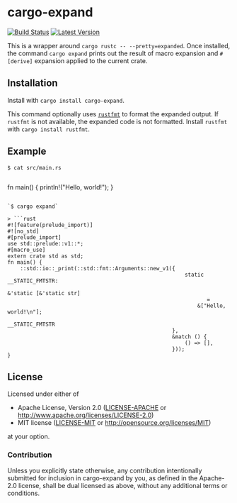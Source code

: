 # cargo-expand

[![Build Status](https://travis-ci.org/dtolnay/cargo-expand.svg?branch=master)](https://travis-ci.org/dtolnay/cargo-expand)
[![Latest Version](https://img.shields.io/crates/v/cargo-expand.svg)](https://crates.io/crates/cargo-expand)

This is a wrapper around `cargo rustc -- --pretty=expanded`. Once installed, the
command `cargo expand` prints out the result of macro expansion and `#[derive]`
expansion applied to the current crate.

## Installation

Install with `cargo install cargo-expand`.

This command optionally uses
[`rustfmt`](https://github.com/rust-lang-nursery/rustfmt)
to format the expanded output. If `rustfmt` is not available, the expanded code
is not formatted. Install `rustfmt` with `cargo install rustfmt`.

## Example

`$ cat src/main.rs`

> ```rust
fn main() {
    println!("Hello, world!");
}
```

`$ cargo expand`

> ```rust
#![feature(prelude_import)]
#![no_std]
#[prelude_import]
use std::prelude::v1::*;
#[macro_use]
extern crate std as std;
fn main() {
    ::std::io::_print(::std::fmt::Arguments::new_v1({
                                                        static __STATIC_FMTSTR:
                                                               &'static [&'static str]
                                                               =
                                                            &["Hello, world!\n"];
                                                        __STATIC_FMTSTR
                                                    },
                                                    &match () {
                                                        () => [],
                                                    }));
}
```

## License

Licensed under either of

 * Apache License, Version 2.0 ([LICENSE-APACHE](LICENSE-APACHE) or http://www.apache.org/licenses/LICENSE-2.0)
 * MIT license ([LICENSE-MIT](LICENSE-MIT) or http://opensource.org/licenses/MIT)

at your option.

### Contribution

Unless you explicitly state otherwise, any contribution intentionally submitted
for inclusion in cargo-expand by you, as defined in the Apache-2.0 license,
shall be dual licensed as above, without any additional terms or conditions.
